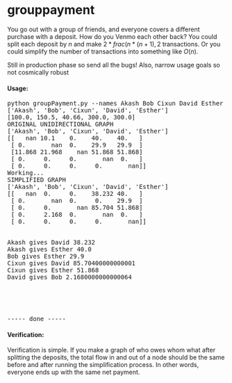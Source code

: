 # grouppayment
You go out with a group of friends, and everyone covers a different purchase with a deposit. How do you Venmo each other back? You could split each deposit by $n$ and make $2*frac{(n*(n+1),2}$ transactions. Or you could simplify the number of transactions into something like $O(n)$.

Still in production phase so send all the bugs! Also, narrow usage goals so not cosmically robust


#### Usage:

<pre>
python groupPayment.py --names Akash Bob Cixun David Esther --deposits 100 150.5 40.66 300 300
[&apos;Akash&apos;, &apos;Bob&apos;, &apos;Cixun&apos;, &apos;David&apos;, &apos;Esther&apos;]
[100.0, 150.5, 40.66, 300.0, 300.0]
ORIGINAL UNIDIRECTIONAL GRAPH
[&apos;Akash&apos;, &apos;Bob&apos;, &apos;Cixun&apos;, &apos;David&apos;, &apos;Esther&apos;]
[[   nan 10.1    0.    40.    40.   ]
 [ 0.       nan  0.    29.9   29.9  ]
 [11.868 21.968    nan 51.868 51.868]
 [ 0.     0.     0.       nan  0.   ]
 [ 0.     0.     0.     0.       nan]]
Working...
SIMPLIFIED GRAPH
[&apos;Akash&apos;, &apos;Bob&apos;, &apos;Cixun&apos;, &apos;David&apos;, &apos;Esther&apos;]
[[   nan  0.     0.    38.232 40.   ]
 [ 0.       nan  0.     0.    29.9  ]
 [ 0.     0.       nan 85.704 51.868]
 [ 0.     2.168  0.       nan  0.   ]
 [ 0.     0.     0.     0.       nan]]


Akash gives David 38.232
Akash gives Esther 40.0
Bob gives Esther 29.9
Cixun gives David 85.70400000000001
Cixun gives Esther 51.868
David gives Bob 2.1680000000000064





----- done -----
</pre>



#### Verification:

Verification is simple. If you make a graph of who owes whom what after splitting the deposits, the total flow in and out of a node should be the same before and after running the simplification process. In other words, everyone ends up with the same net payment.


